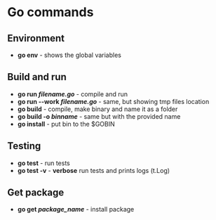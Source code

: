 # Go commands

## Environment

* **go env** - shows the global variables

## Build and run

 * **go run *filename.go*** - compile and run
 * **go run --work *filename.go*** - same, but showing tmp files location
 * **go build** - compile, make binary and name it as a folder
 * **go build -o *binname*** - same but with the provided name
 * **go install** - put bin to the $GOBIN

 ## Testing
 * **go test** - run tests
 * **go test -v** - **verbose** run tests and prints logs (t.Log)

 ## Get package
 * **go get *package_name*** - install package
